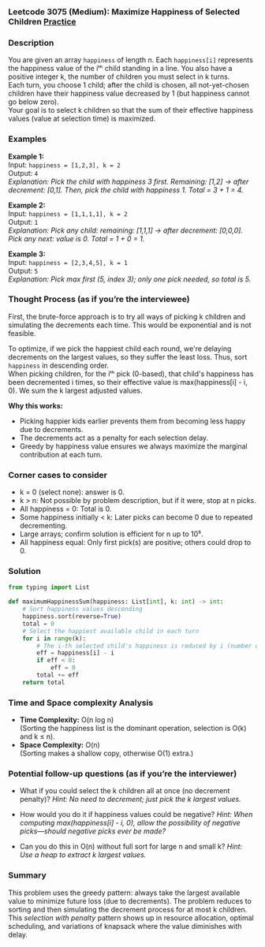 ### Leetcode 3075 (Medium): Maximize Happiness of Selected Children [Practice](https://leetcode.com/problems/maximize-happiness-of-selected-children)

### Description  
You are given an array `happiness` of length n. Each `happiness[i]` represents the happiness value of the iᵗʰ child standing in a line. You also have a positive integer k, the number of children you must select in k turns.  
Each turn, you choose 1 child; after the child is chosen, all not-yet-chosen children have their happiness value decreased by 1 (but happiness cannot go below zero).  
Your goal is to select k children so that the sum of their effective happiness values (value at selection time) is maximized.

### Examples  

**Example 1:**  
Input: `happiness = [1,2,3], k = 2`  
Output: `4`  
*Explanation: Pick the child with happiness 3 first. Remaining: [1,2] → after decrement: [0,1]. Then, pick the child with happiness 1. Total = 3 + 1 = 4.*

**Example 2:**  
Input: `happiness = [1,1,1,1], k = 2`  
Output: `1`  
*Explanation: Pick any child: remaining: [1,1,1] → after decrement: [0,0,0]. Pick any next: value is 0. Total = 1 + 0 = 1.*

**Example 3:**  
Input: `happiness = [2,3,4,5], k = 1`  
Output: `5`  
*Explanation: Pick max first (5, index 3); only one pick needed, so total is 5.*

### Thought Process (as if you’re the interviewee)  
First, the brute-force approach is to try all ways of picking k children and simulating the decrements each time. This would be exponential and is not feasible.

To optimize, if we pick the happiest child each round, we're delaying decrements on the largest values, so they suffer the least loss. Thus, sort `happiness` in descending order.  
When picking children, for the iᵗʰ pick (0-based), that child's happiness has been decremented i times, so their effective value is max(happiness[i] - i, 0). We sum the k largest adjusted values.

**Why this works:**  
- Picking happier kids earlier prevents them from becoming less happy due to decrements.
- The decrements act as a penalty for each selection delay.
- Greedy by happiness value ensures we always maximize the marginal contribution at each turn.

### Corner cases to consider  
- k = 0 (select none): answer is 0.
- k > n: Not possible by problem description, but if it were, stop at n picks.
- All happiness = 0: Total is 0.
- Some happiness initially < k: Later picks can become 0 due to repeated decrementing.
- Large arrays; confirm solution is efficient for n up to 10⁵.
- All happiness equal: Only first pick(s) are positive; others could drop to 0.

### Solution

```python
from typing import List

def maximumHappinessSum(happiness: List[int], k: int) -> int:
    # Sort happiness values descending
    happiness.sort(reverse=True)
    total = 0
    # Select the happiest available child in each turn
    for i in range(k):
        # The i-th selected child's happiness is reduced by i (number of previous picks)
        eff = happiness[i] - i
        if eff < 0:
            eff = 0
        total += eff
    return total
```

### Time and Space complexity Analysis  

- **Time Complexity:** O(n log n)  
  (Sorting the happiness list is the dominant operation, selection is O(k) and k ≤ n).
- **Space Complexity:** O(n)  
  (Sorting makes a shallow copy, otherwise O(1) extra.)

### Potential follow-up questions (as if you’re the interviewer)  

- What if you could select the k children all at once (no decrement penalty)?
  *Hint: No need to decrement; just pick the k largest values.*

- How would you do it if happiness values could be negative?
  *Hint: When computing max(happiness[i] - i, 0), allow the possibility of negative picks—should negative picks ever be made?*

- Can you do this in O(n) without full sort for large n and small k?
  *Hint: Use a heap to extract k largest values.*

### Summary
This problem uses the greedy pattern: always take the largest available value to minimize future loss (due to decrements). The problem reduces to sorting and then simulating the decrement process for at most k children.  
This *selection with penalty* pattern shows up in resource allocation, optimal scheduling, and variations of knapsack where the value diminishes with delay.